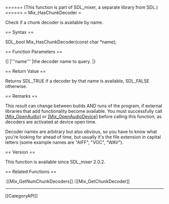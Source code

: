 ====== (This function is part of SDL_mixer, a separate library from SDL.) ======
= Mix_HasChunkDecoder =

Check if a chunk decoder is available by name.

== Syntax ==

<syntaxhighlight lang='c'>
SDL_bool Mix_HasChunkDecoder(const char *name);
</syntaxhighlight>

== Function Parameters ==

{|
|'''name'''
|the decoder name to query.
|}

== Return Value ==

Returns SDL_TRUE if a decoder by that name is available, SDL_FALSE
otherwise.

== Remarks ==

This result can change between builds AND runs of the program, if external
libraries that add functionality become available. You must successfully
call [[Mix_OpenAudio]]() or [[Mix_OpenAudioDevice]]() before calling this
function, as decoders are activated at device open time.

Decoder names are arbitrary but also obvious, so you have to know what
you're looking for ahead of time, but usually it's the file extension in
capital letters (some example names are "AIFF", "VOC", "WAV").

== Version ==

This function is available since SDL_mixer 2.0.2.

== Related Functions ==

:[[Mix_GetNumChunkDecoders]]
:[[Mix_GetChunkDecoder]]

----
[[CategoryAPI]]


